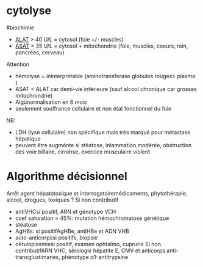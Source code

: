 # cytolyse
#biochimie 


- [ALAT](#alatmd) > 40 U/L = cytosol (foie +/- muscles) 
- [ASAT](#asatmd) > 35 U/L = cytosol + mitochondrie (foie, muscles, coeurs, rein, pancréas, cerveau) 

Attention

- hémolyse = ininterprétable (aminotransferase globules rouges> plasma ) 
- ASAT < ALAT car demi-vie inférieure (sauf alcool chronique car grosses mitochrondrie) 
- Aigünormalisation en 6 mois 
- seulement souffrance cellulaire et non état fonctionnel du foie 

NB: 
- LDH (lyse cellulaire) non spécifique mais très marqué pour métastase hépatique 
- peuvent être augménte si stéatose, inlammation modérée, obstruction des voie billaire, cirrohse, exercice musculaire violent 


# Algorithme décisionnel


Arrêt agent hépatotoxique et interrogatoiremédicaments, phytothérapie, alcool, drogues, toxiques ?
Si non contributif

- antiVHCsi positif, ARN et génotype VCH 
- coef saturation > 45%: mutation hémochromatose génétique 
- stéatose 
- AgHBs: si positifAgHBe, antiHBe et ADN VHB 
- auto-anticorpssi positifs, biopsie 
- céruloplasmiesi positif, examen ophtalmo, cuprurie Si non contributifARN VHC, sérologie hépatite E, CMV et anticorps anti-transgluatimanes, phénotype α1-antitrypsine 

